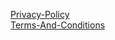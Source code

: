 [Privacy-Policy](https://evagus19881.github.io/bluebirdsparty/Privacy-Policy)  
[Terms-And-Conditions](https://evagus19881.github.io/bluebirdsparty/Terms-And-Conditions)  
